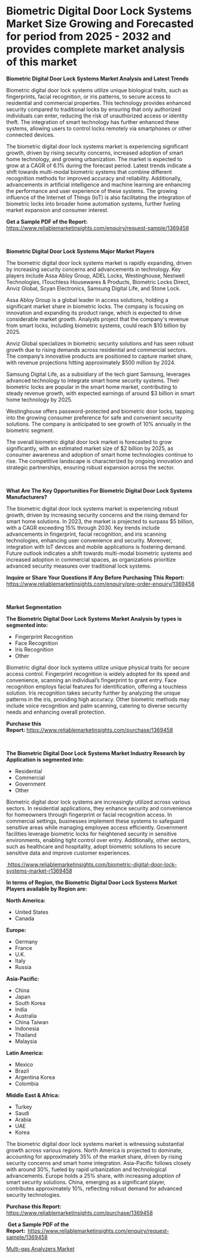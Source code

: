 <p><h1>Biometric Digital Door Lock Systems Market Size Growing and Forecasted for period from 2025 - 2032 and provides complete market analysis of this market</h1></p><p><strong>Biometric Digital Door Lock Systems Market Analysis and Latest Trends</strong></p>
<p><p>Biometric digital door lock systems utilize unique biological traits, such as fingerprints, facial recognition, or iris patterns, to secure access to residential and commercial properties. This technology provides enhanced security compared to traditional locks by ensuring that only authorized individuals can enter, reducing the risk of unauthorized access or identity theft. The integration of smart technology has further enhanced these systems, allowing users to control locks remotely via smartphones or other connected devices.</p><p>The biometric digital door lock systems market is experiencing significant growth, driven by rising security concerns, increased adoption of smart home technology, and growing urbanization. The market is expected to grow at a CAGR of 6.1% during the forecast period. Latest trends indicate a shift towards multi-modal biometric systems that combine different recognition methods for improved accuracy and reliability. Additionally, advancements in artificial intelligence and machine learning are enhancing the performance and user experience of these systems. The growing influence of the Internet of Things (IoT) is also facilitating the integration of biometric locks into broader home automation systems, further fueling market expansion and consumer interest.</p></p>
<p><strong>Get a Sample PDF of the Report:&nbsp;</strong> <a href="https://www.reliablemarketinsights.com/enquiry/request-sample/1369458?utm_campaign=2631&utm_medium=2&utm_source=Github&utm_content=ia&utm_term=22032025&utm_id=biometric-digital-door-lock-systems">https://www.reliablemarketinsights.com/enquiry/request-sample/1369458</a></p>
<p>&nbsp;</p>
<p><strong>Biometric Digital Door Lock Systems Major Market Players</strong></p>
<p><p>The biometric digital door lock systems market is rapidly expanding, driven by increasing security concerns and advancements in technology. Key players include Assa Abloy Group, ADEL Locks, Westinghouse, Nestwell Technologies, ITouchless Housewares & Products, Biometric Locks Direct, Anviz Global, Scyan Electronics, Samsung Digital Life, and Stone Lock.</p><p>Assa Abloy Group is a global leader in access solutions, holding a significant market share in biometric locks. The company is focusing on innovation and expanding its product range, which is expected to drive considerable market growth. Analysts project that the company's revenue from smart locks, including biometric systems, could reach $10 billion by 2025.</p><p>Anviz Global specializes in biometric security solutions and has seen robust growth due to rising demands across residential and commercial sectors. The company’s innovative products are positioned to capture market share, with revenue projections hitting approximately $500 million by 2024.</p><p>Samsung Digital Life, as a subsidiary of the tech giant Samsung, leverages advanced technology to integrate smart home security systems. Their biometric locks are popular in the smart home market, contributing to steady revenue growth, with expected earnings of around $3 billion in smart home technology by 2025.</p><p>Westinghouse offers password-protected and biometric door locks, tapping into the growing consumer preference for safe and convenient security solutions. The company is anticipated to see growth of 10% annually in the biometric segment.</p><p>The overall biometric digital door lock market is forecasted to grow significantly, with an estimated market size of $2 billion by 2025, as consumer awareness and adoption of smart home technologies continue to rise. The competitive landscape is characterized by ongoing innovation and strategic partnerships, ensuring robust expansion across the sector.</p></p>
<p>&nbsp;</p>
<p><strong>What Are The Key Opportunities For Biometric Digital Door Lock Systems Manufacturers?</strong></p>
<p><p>The biometric digital door lock systems market is experiencing robust growth, driven by increasing security concerns and the rising demand for smart home solutions. In 2023, the market is projected to surpass $5 billion, with a CAGR exceeding 15% through 2030. Key trends include advancements in fingerprint, facial recognition, and iris scanning technologies, enhancing user convenience and security. Moreover, integration with IoT devices and mobile applications is fostering demand. Future outlook indicates a shift towards multi-modal biometric systems and increased adoption in commercial spaces, as organizations prioritize advanced security measures over traditional lock systems.</p></p>
<p><strong>Inquire or Share Your Questions If Any Before Purchasing This Report:</strong> <a href="https://www.reliablemarketinsights.com/enquiry/pre-order-enquiry/1369458?utm_campaign=2631&utm_medium=2&utm_source=Github&utm_content=ia&utm_term=22032025&utm_id=biometric-digital-door-lock-systems">https://www.reliablemarketinsights.com/enquiry/pre-order-enquiry/1369458</a></p>
<p>&nbsp;</p>
<p><strong>Market Segmentation</strong></p>
<p><strong>The Biometric Digital Door Lock Systems Market Analysis by types is segmented into:</strong></p>
<p><ul><li>Fingerprint Recognition</li><li>Face Recognition</li><li>Iris Recognition</li><li>Other</li></ul></p>
<p><p>Biometric digital door lock systems utilize unique physical traits for secure access control. Fingerprint recognition is widely adopted for its speed and convenience, scanning an individual’s fingerprint to grant entry. Face recognition employs facial features for identification, offering a touchless solution. Iris recognition takes security further by analyzing the unique patterns in the iris, providing high accuracy. Other biometric methods may include voice recognition and palm scanning, catering to diverse security needs and enhancing overall protection.</p></p>
<p><strong>Purchase this Report:&nbsp;</strong><a href="https://www.reliablemarketinsights.com/purchase/1369458?utm_campaign=2631&utm_medium=2&utm_source=Github&utm_content=ia&utm_term=22032025&utm_id=biometric-digital-door-lock-systems">https://www.reliablemarketinsights.com/purchase/1369458</a></p>
<p>&nbsp;</p>
<p><strong>The Biometric Digital Door Lock Systems Market Industry Research by Application is segmented into:</strong></p>
<p><ul><li>Residential</li><li>Commercial</li><li>Government</li><li>Other</li></ul></p>
<p><p>Biometric digital door lock systems are increasingly utilized across various sectors. In residential applications, they enhance security and convenience for homeowners through fingerprint or facial recognition access. In commercial settings, businesses implement these systems to safeguard sensitive areas while managing employee access efficiently. Government facilities leverage biometric locks for heightened security in sensitive environments, enabling tight control over entry. Additionally, other sectors, such as healthcare and hospitality, adopt biometric solutions to secure sensitive data and improve customer experiences.</p></p>
<p><a href="https://www.reliablemarketinsights.com/biometric-digital-door-lock-systems-market-r1369458?utm_campaign=2631&utm_medium=2&utm_source=Github&utm_content=ia&utm_term=22032025&utm_id=biometric-digital-door-lock-systems">&nbsp;https://www.reliablemarketinsights.com/biometric-digital-door-lock-systems-market-r1369458</a></p>
<p><strong>In terms of Region, the Biometric Digital Door Lock Systems Market Players available by Region are:</strong></p>
<p>
    <p> <strong> North America: </strong>
        <ul>
            <li>United States</li>
            <li>Canada</li>
        </ul>
        </p> 
    <p> <strong> Europe: </strong>
        <ul>
            <li>Germany</li>
            <li>France</li>
            <li>U.K.</li>
            <li>Italy</li>
            <li>Russia</li>
        </ul>
        </p> 
    <p> <strong> Asia-Pacific: </strong>
        <ul>
            <li>China</li>
            <li>Japan</li>
            <li>South Korea</li>
            <li>India</li>
            <li>Australia</li>
            <li>China Taiwan</li>
            <li>Indonesia</li>
            <li>Thailand</li>
            <li>Malaysia</li>
        </ul>
        </p> 
    <p> <strong> Latin America: </strong>
        <ul>
            <li>Mexico</li>
            <li>Brazil</li>
            <li>Argentina Korea</li>
            <li>Colombia</li>
        </ul>
        </p> 
    <p> <strong> Middle East & Africa: </strong>
        <ul>
            <li>Turkey</li>
            <li>Saudi</li>
            <li>Arabia</li>
            <li>UAE</li>
            <li>Korea</li>
        </ul>
    </p>
    </p>
<p><p>The biometric digital door lock systems market is witnessing substantial growth across various regions. North America is projected to dominate, accounting for approximately 35% of the market share, driven by rising security concerns and smart home integration. Asia-Pacific follows closely with around 30%, fueled by rapid urbanization and technological advancements. Europe holds a 25% share, with increasing adoption of smart security solutions. China, emerging as a significant player, contributes approximately 10%, reflecting robust demand for advanced security technologies.</p></p>
<p><strong>Purchase this Report: </strong><a href="https://www.reliablemarketinsights.com/purchase/1369458?utm_campaign=2631&utm_medium=2&utm_source=Github&utm_content=ia&utm_term=22032025&utm_id=biometric-digital-door-lock-systems">https://www.reliablemarketinsights.com/purchase/1369458</a></p>
<p>&nbsp;<strong>Get a Sample PDF of the Report:&nbsp;&nbsp;</strong><a href="https://www.reliablemarketinsights.com/enquiry/request-sample/1369458?utm_campaign=2631&utm_medium=2&utm_source=Github&utm_content=ia&utm_term=22032025&utm_id=biometric-digital-door-lock-systems">https://www.reliablemarketinsights.com/enquiry/request-sample/1369458</a></p>
<p><strong></strong></p>
<p><p><a href="https://github.com/donnettaletizia/Market-Research-Report-List-1/blob/main/multi-gas-analyzers-market.md?utm_campaign=2631&utm_medium=2&utm_source=Github&utm_content=ia&utm_term=22032025&utm_id=biometric-digital-door-lock-systems">Multi-gas Analyzers Market</a></p></p>